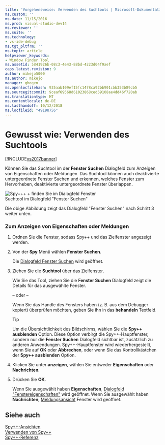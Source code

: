 ```yaml
---
title: 'Vorgehensweise: Verwenden des Suchtools | Microsoft-Dokumentation'
ms.custom: ''
ms.date: 11/15/2016
ms.prod: visual-studio-dev14
ms.reviewer: ''
ms.suite: ''
ms.technology:
- vs-ide-debug
ms.tgt_pltfrm: ''
ms.topic: article
helpviewer_keywords:
- Window Finder Tool
ms.assetid: 5841926b-08c3-4e43-88bd-4223d04f9aef
caps.latest.revision: 9
author: mikejo5000
ms.author: mikejo
manager: ghogen
ms.openlocfilehash: 935aab109ef15fc1478ca92bb901cbb353b89cb5
ms.sourcegitcommit: 9ceaf69568d61023868ced59108ae4dd46f720ab
ms.translationtype: MT
ms.contentlocale: de-DE
ms.lasthandoff: 10/12/2018
ms.locfileid: "49198756"
---
```

# <a name="how-to-use-the-finder-tool"></a>Gewusst wie: Verwenden des Suchtools
[!INCLUDE[vs2017banner](../includes/vs2017banner.md)]

Können Sie das Suchtool im der **Fenster Suchen** Dialogfeld zum Anzeigen von Eigenschaften oder Meldungen. Das Suchtool können auch deaktivierte untergeordnete Fenster Suchen und erkennen, welches Fenster zum Hervorheben, deaktivierte untergeordnete Fenster überlappen.  
  
 ![Spy++&#43; &#43; finden Sie im Dialogfeld Fenster](../debugger/media/icon-spy-find.png "Icon_Spy ++ _Find")  
Suchtool im Dialogfeld "Fenster Suchen"  
  
 Die obige Abbildung zeigt das Dialogfeld "Fenster Suchen" nach Schritt 3 weiter unten.  
  
### <a name="to-display-window-properties-or-messages"></a>Zum Anzeigen von Eigenschaften oder Meldungen  
  
1.  Ordnen Sie die Fenster, sodass Spy++ und das Zielfenster angezeigt werden.  
  
2.  Von der **Spy** Menü wählen **Fenster Suchen**.  
  
     Die [Dialogfeld Fenster Suchen](../debugger/find-window-dialog-box.md) wird geöffnet.  
  
3.  Ziehen Sie die **Suchtool** über das Zielfenster.  
  
     Wie Sie das Tool, ziehen Sie die **Fenster Suchen** Dialogfeld zeigt die Details für das ausgewählte Fenster.  
  
     – oder –  
  
     Wenn Sie das Handle des Fensters haben (z. B. aus dem Debugger kopiert) überprüfen möchten, geben Sie ihn in das **behandeln** Textfeld.  
  
    > [!TIP]
    >  Um die Übersichtlichkeit des Bildschirms, wählen Sie die **Spy++ ausblenden** Option. Diese Option verbirgt die Spy++-Hauptfenster, sondern nur die **Fenster Suchen** Dialogfeld sichtbar ist, zusätzlich zu anderen Anwendungen. Spy++-Hauptfenster wird wiederhergestellt, wenn Sie auf **OK** oder **Abbrechen**, oder wenn Sie das Kontrollkästchen der **Spy++ ausblenden** Option.  
  
4.  Klicken Sie unter **anzeigen**, wählen Sie entweder **Eigenschaften** oder **Nachrichten**.  
  
5.  Drücken Sie **OK**.  
  
     Wenn Sie ausgewählt haben **Eigenschaften**, [Dialogfeld "Fenstereigenschaften"](../debugger/window-properties-dialog-box.md) wird geöffnet. Wenn Sie ausgewählt haben **Nachrichten**, [Meldungsansicht](../debugger/messages-view.md) Fenster wird geöffnet.  
  
## <a name="see-also"></a>Siehe auch  
 [Spy++-Ansichten](../debugger/spy-increment-views.md)   
 [Verwenden von Spy++](../debugger/using-spy-increment.md)   
 [Spy++-Referenz](../debugger/spy-increment-reference.md)



